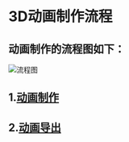 # 3D动画制作流程

## 动画制作的流程图如下：


![流程图](https://arkimg.ark.online/%E6%B5%81%E7%A8%8B%E5%9B%BE.png)

## 1.[动画制作](./1-Amimation-production) 

## 2.[动画导出](./4-Amimation-Export) 

